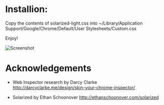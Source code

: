 # Installion:
Copy the contents of solarized-light.css into ~/Library/Application Support/Google/Chrome/Default/User Stylesheets/Custom.css

Enjoy!

![Screenshot](http://dl.dropbox.com/u/371704/Screen%20Shot%202011-09-20%20at%204.07.43%20PM.png)

# Acknowledgements
* Web Inspector research by Darcy Clarke
http://darcyclarke.me/design/skin-your-chrome-inspector/

* Solarized by Ethan Schoonover
http://ethanschoonover.com/solarized

